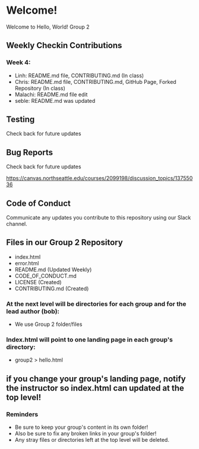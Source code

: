 # Welcome!

Welcome to Hello, World! Group 2

## Weekly Checkin Contributions

### Week 4:
- Linh: README.md file, CONTRIBUTING.md (In class)
- Chris: README.md file, CONTRIBUTING.md, GitHub Page, Forked Repository (In class)
- Malachi: README.md file edit
- seble: README.md was updated

## Testing

Check back for future updates

## Bug Reports

Check back for future updates

https://canvas.northseattle.edu/courses/2099198/discussion_topics/13755036

## Code of Conduct

Communicate any updates you contribute to this repository using our Slack channel.

## Files in our Group 2 Repository
* index.html
* error.html
* README.md (Updated Weekly)
* CODE_OF_CONDUCT.md 
* LICENSE (Created)
* CONTRIBUTING.md (Created)

### At the next level will be directories for each group and for the lead author (bob):
* We use Group 2 folder/files

### Index.html will point to one landing page in each group's directory:
* group2 > hello.html

## if you change your group's landing page, notify the instructor so index.html can updated at the top level!

### Reminders
* Be sure to keep your group's content in its own folder!
* Also be sure to fix any broken links in your group's folder!
* Any stray files or directories left at the top level will be deleted.

